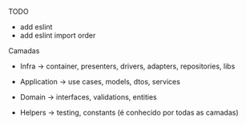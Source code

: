 TODO

- add eslint
- add eslint import order

Camadas

- Infra -> container, presenters, drivers, adapters, repositories, libs
- Application -> use cases, models, dtos, services
- Domain -> interfaces, validations, entities

- Helpers -> testing, constants (é conhecido por todas as camadas)
